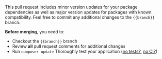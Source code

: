 This pull request includes minor version updates for your package dependencies as well as major version updates for packages with known compatibility. Feel free to commit any additional changes to the `{{branch}}` branch.

**Before merging**, you need to:

- Checkout the `{{branch}}` branch
- Review **all** pull request comments for additional changes
- Run `composer update`
  Thoroughly test your application ([no tests?](https://laravelshift.com/laravel-test-generator), [no CI?](https://laravelshift.com/ci-generator))
